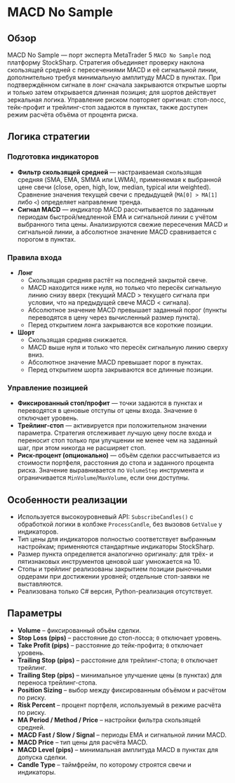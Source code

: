 # MACD No Sample

## Обзор
MACD No Sample — порт эксперта MetaTrader 5 `MACD No Sample` под платформу StockSharp. Стратегия объединяет проверку наклона скользящей средней с пересечениями MACD и её сигнальной линии, дополнительно требуя минимальную амплитуду MACD в пунктах. При подтверждённом сигнале в лонг сначала закрываются открытые шорты и только затем открывается длинная позиция; для шортов действует зеркальная логика. Управление риском повторяет оригинал: стоп-лосс, тейк-профит и трейлинг-стоп задаются в пунктах, также доступен режим расчёта объёма от процента риска.

## Логика стратегии
### Подготовка индикаторов
* **Фильтр скользящей средней** — настраиваемая скользящая средняя (SMA, EMA, SMMA или LWMA), применяемая к выбранной цене свечи (close, open, high, low, median, typical или weighted). Сравнение значения текущей свечи с предыдущей (`MA[0] > MA[1]` либо `<`) определяет направление тренда.
* **Сигнал MACD** — индикатор MACD рассчитывается по заданным периодам быстрой/медленной EMA и сигнальной линии с учётом выбранного типа цены. Анализируются свежие пересечения MACD и сигнальной линии, а абсолютное значение MACD сравнивается с порогом в пунктах.

### Правила входа
* **Лонг**
  * Скользящая средняя растёт на последней закрытой свече.
  * MACD находится ниже нуля, но только что пересёк сигнальную линию снизу вверх (текущий MACD > текущего сигнала при условии, что на предыдущей свече MACD < сигнала).
  * Абсолютное значение MACD превышает заданный порог (пункты переводятся в цену через вычисленный размер пункта).
  * Перед открытием лонга закрываются все короткие позиции.
* **Шорт**
  * Скользящая средняя снижается.
  * MACD выше нуля и только что пересёк сигнальную линию сверху вниз.
  * Абсолютное значение MACD превышает порог в пунктах.
  * Перед открытием шорта закрываются все длинные позиции.

### Управление позицией
* **Фиксированный стоп/профит** — точки задаются в пунктах и переводятся в ценовые отступы от цены входа. Значение `0` отключает уровень.
* **Трейлинг-стоп** — активируется при положительном значении параметра. Стратегия отслеживает лучшую цену после входа и переносит стоп только при улучшении не менее чем на заданный шаг, при этом никогда не расширяет стоп.
* **Риск-процент (опционально)** — объём сделки рассчитывается из стоимости портфеля, расстояния до стопа и заданного процента риска. Значение выравнивается по `VolumeStep` инструмента и ограничивается `MinVolume`/`MaxVolume`, если они доступны.

## Особенности реализации
* Используется высокоуровневый API: `SubscribeCandles()` с обработкой логики в колбэке `ProcessCandle`, без вызовов `GetValue` у индикаторов.
* Тип цены для индикаторов полностью соответствует выбранным настройкам; применяются стандартные индикаторы StockSharp.
* Размер пункта определяется аналогично оригиналу: для трёх- и пятизнаковых инструментов ценовой шаг умножается на 10.
* Стопы и трейлинг реализованы закрытием позиции рыночными ордерами при достижении уровней; отдельные стоп-заявки не выставляются.
* Реализована только C# версия, Python-реализация отсутствует.

## Параметры
* **Volume** – фиксированный объём сделки.
* **Stop Loss (pips)** – расстояние до стоп-лосса; `0` отключает уровень.
* **Take Profit (pips)** – расстояние до тейк-профита; `0` отключает уровень.
* **Trailing Stop (pips)** – расстояние для трейлинг-стопа; `0` отключает трейлинг.
* **Trailing Step (pips)** – минимальное улучшение цены (в пунктах) для переноса трейлинг-стопа.
* **Position Sizing** – выбор между фиксированным объёмом и расчётом по риску.
* **Risk Percent** – процент портфеля, используемый в режиме расчёта по риску.
* **MA Period / Method / Price** – настройки фильтра скользящей средней.
* **MACD Fast / Slow / Signal** – периоды EMA и сигнальной линии MACD.
* **MACD Price** – тип цены для расчёта MACD.
* **MACD Level (pips)** – минимальная амплитуда MACD в пунктах для допуска сделки.
* **Candle Type** – таймфрейм, по которому строятся свечи и индикаторы.
